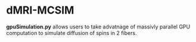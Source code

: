 # dMRI-MCSIM

__gpuSimulation.py__ allows users to take advatnage of massivly parallel GPU computation to simulate diffusion of spins in 2 fibers. 

